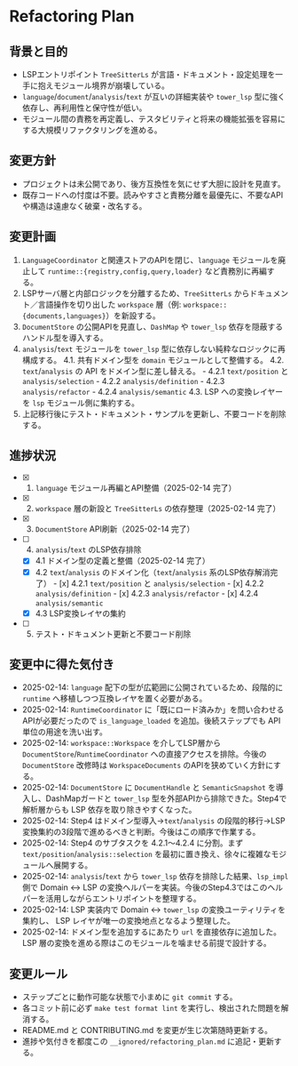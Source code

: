 # Refactoring Plan

## 背景と目的
- LSPエントリポイント `TreeSitterLs` が言語・ドキュメント・設定処理を一手に抱えモジュール境界が崩壊している。
- `language`/`document`/`analysis`/`text` が互いの詳細実装や `tower_lsp` 型に強く依存し、再利用性と保守性が低い。
- モジュール間の責務を再定義し、テスタビリティと将来の機能拡張を容易にする大規模リファクタリングを進める。

## 変更方針
- プロジェクトは未公開であり、後方互換性を気にせず大胆に設計を見直す。
- 既存コードへの忖度は不要。読みやすさと責務分離を最優先に、不要なAPIや構造は遠慮なく破棄・改名する。

## 変更計画
1. `LanguageCoordinator` と関連ストアのAPIを閉じ、`language` モジュールを廃止して `runtime::{registry,config,query,loader}` など責務別に再編する。
2. LSPサーバ層と内部ロジックを分離するため、`TreeSitterLs` からドキュメント／言語操作を切り出した `workspace` 層（例: `workspace::{documents,languages}`）を新設する。
3. `DocumentStore` の公開APIを見直し、`DashMap` や `tower_lsp` 依存を隠蔽するハンドル型を導入する。
4. `analysis`/`text` モジュールを `tower_lsp` 型に依存しない純粋なロジックに再構成する。
   4.1. 共有ドメイン型を `domain` モジュールとして整備する。
   4.2. `text`/`analysis` の API をドメイン型に差し替える。
        - 4.2.1 `text/position` と `analysis/selection`
        - 4.2.2 `analysis/definition`
        - 4.2.3 `analysis/refactor`
        - 4.2.4 `analysis/semantic`
   4.3. LSP への変換レイヤーを `lsp` モジュール側に集約する。
5. 上記移行後にテスト・ドキュメント・サンプルを更新し、不要コードを削除する。

## 進捗状況
- [x] 1. `language` モジュール再編とAPI整備（2025-02-14 完了）
- [x] 2. `workspace` 層の新設と `TreeSitterLs` の依存整理（2025-02-14 完了）
- [x] 3. `DocumentStore` API刷新（2025-02-14 完了）
- [ ] 4. `analysis`/`text` のLSP依存排除
  - [x] 4.1 ドメイン型の定義と整備（2025-02-14 完了）
  - [x] 4.2 `text`/`analysis` のドメイン化（`text`/`analysis` 系のLSP依存解消完了）
        - [x] 4.2.1 `text/position` と `analysis/selection`
        - [x] 4.2.2 `analysis/definition`
        - [x] 4.2.3 `analysis/refactor`
        - [x] 4.2.4 `analysis/semantic`
  - [x] 4.3 LSP変換レイヤの集約
- [ ] 5. テスト・ドキュメント更新と不要コード削除

## 変更中に得た気付き
- 2025-02-14: `language` 配下の型が広範囲に公開されているため、段階的に `runtime` へ移植しつつ互換レイヤを置く必要がある。
- 2025-02-14: `RuntimeCoordinator` に「既にロード済みか」を問い合わせるAPIが必要だったので `is_language_loaded` を追加。後続ステップでも API 単位の用途を洗い出す。
- 2025-02-14: `workspace::Workspace` を介してLSP層から `DocumentStore`/`RuntimeCoordinator` への直接アクセスを排除。今後の `DocumentStore` 改修時は `WorkspaceDocuments` のAPIを狭めていく方針にする。
- 2025-02-14: `DocumentStore` に `DocumentHandle` と `SemanticSnapshot` を導入し、DashMapガードと `tower_lsp` 型を外部APIから排除できた。Step4で解析層からも LSP 依存を取り除きやすくなった。
- 2025-02-14: Step4 はドメイン型導入→`text`/`analysis` の段階的移行→LSP 変換集約の3段階で進めるべきと判断。今後はこの順序で作業する。
- 2025-02-14: Step4 のサブタスクを 4.2.1〜4.2.4 に分割。まず `text/position`/`analysis::selection` を最初に置き換え、徐々に複雑なモジュールへ展開する。
- 2025-02-14: `analysis`/`text` から `tower_lsp` 依存を排除した結果、`lsp_impl` 側で Domain ↔ LSP の変換ヘルパーを実装。今後のStep4.3ではこのヘルパーを活用しながらエントリポイントを整理する。
- 2025-02-14: LSP 実装内で Domain ↔ `tower_lsp` の変換ユーティリティを集約し、 LSP レイヤが唯一の変換地点となるよう整理した。
- 2025-02-14: ドメイン型を追加するにあたり `url` を直接依存に追加した。LSP 層の変換を進める際はこのモジュールを噛ませる前提で設計する。

## 変更ルール
- ステップごとに動作可能な状態で小まめに `git commit` する。
- 各コミット前に必ず `make test format lint` を実行し、検出された問題を解消する。
- README.md と CONTRIBUTING.md を変更が生じ次第随時更新する。
- 進捗や気付きを都度この `__ignored/refactoring_plan.md` に追記・更新する。
